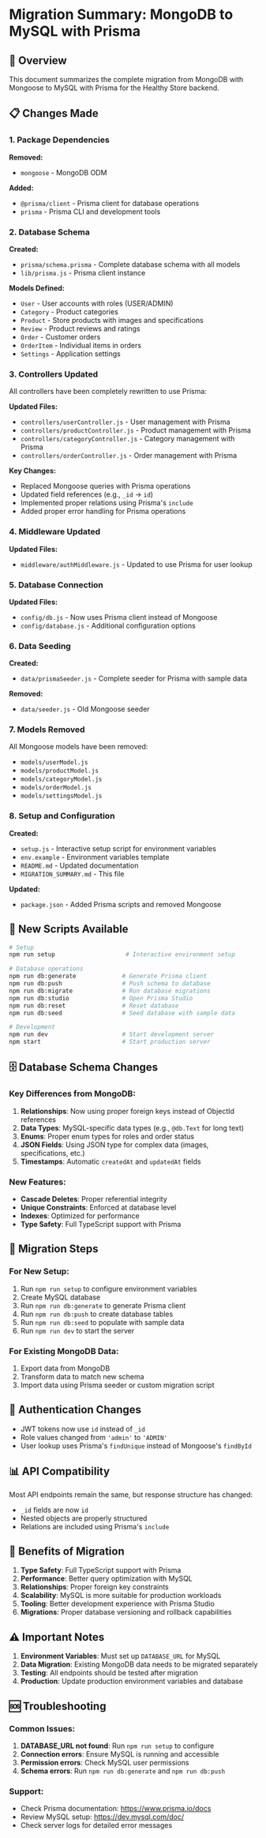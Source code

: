 # Migration Summary: MongoDB to MySQL with Prisma

## 🎯 Overview
This document summarizes the complete migration from MongoDB with Mongoose to MySQL with Prisma for the Healthy Store backend.

## 📋 Changes Made

### 1. Package Dependencies
**Removed:**
- `mongoose` - MongoDB ODM

**Added:**
- `@prisma/client` - Prisma client for database operations
- `prisma` - Prisma CLI and development tools

### 2. Database Schema
**Created:**
- `prisma/schema.prisma` - Complete database schema with all models
- `lib/prisma.js` - Prisma client instance

**Models Defined:**
- `User` - User accounts with roles (USER/ADMIN)
- `Category` - Product categories
- `Product` - Store products with images and specifications
- `Review` - Product reviews and ratings
- `Order` - Customer orders
- `OrderItem` - Individual items in orders
- `Settings` - Application settings

### 3. Controllers Updated
All controllers have been completely rewritten to use Prisma:

**Updated Files:**
- `controllers/userController.js` - User management with Prisma
- `controllers/productController.js` - Product management with Prisma
- `controllers/categoryController.js` - Category management with Prisma
- `controllers/orderController.js` - Order management with Prisma

**Key Changes:**
- Replaced Mongoose queries with Prisma operations
- Updated field references (e.g., `_id` → `id`)
- Implemented proper relations using Prisma's `include`
- Added proper error handling for Prisma operations

### 4. Middleware Updated
**Updated Files:**
- `middleware/authMiddleware.js` - Updated to use Prisma for user lookup

### 5. Database Connection
**Updated Files:**
- `config/db.js` - Now uses Prisma client instead of Mongoose
- `config/database.js` - Additional configuration options

### 6. Data Seeding
**Created:**
- `data/prismaSeeder.js` - Complete seeder for Prisma with sample data

**Removed:**
- `data/seeder.js` - Old Mongoose seeder

### 7. Models Removed
All Mongoose models have been removed:
- `models/userModel.js`
- `models/productModel.js`
- `models/categoryModel.js`
- `models/orderModel.js`
- `models/settingsModel.js`

### 8. Setup and Configuration
**Created:**
- `setup.js` - Interactive setup script for environment variables
- `env.example` - Environment variables template
- `README.md` - Updated documentation
- `MIGRATION_SUMMARY.md` - This file

**Updated:**
- `package.json` - Added Prisma scripts and removed Mongoose

## 🔧 New Scripts Available

```bash
# Setup
npm run setup                    # Interactive environment setup

# Database operations
npm run db:generate             # Generate Prisma client
npm run db:push                 # Push schema to database
npm run db:migrate              # Run database migrations
npm run db:studio               # Open Prisma Studio
npm run db:reset                # Reset database
npm run db:seed                 # Seed database with sample data

# Development
npm run dev                     # Start development server
npm start                       # Start production server
```

## 🗄️ Database Schema Changes

### Key Differences from MongoDB:
1. **Relationships**: Now using proper foreign keys instead of ObjectId references
2. **Data Types**: MySQL-specific data types (e.g., `@db.Text` for long text)
3. **Enums**: Proper enum types for roles and order status
4. **JSON Fields**: Using JSON type for complex data (images, specifications, etc.)
5. **Timestamps**: Automatic `createdAt` and `updatedAt` fields

### New Features:
- **Cascade Deletes**: Proper referential integrity
- **Unique Constraints**: Enforced at database level
- **Indexes**: Optimized for performance
- **Type Safety**: Full TypeScript support with Prisma

## 🚀 Migration Steps

### For New Setup:
1. Run `npm run setup` to configure environment variables
2. Create MySQL database
3. Run `npm run db:generate` to generate Prisma client
4. Run `npm run db:push` to create database tables
5. Run `npm run db:seed` to populate with sample data
6. Run `npm run dev` to start the server

### For Existing MongoDB Data:
1. Export data from MongoDB
2. Transform data to match new schema
3. Import data using Prisma seeder or custom migration script

## 🔐 Authentication Changes

- JWT tokens now use `id` instead of `_id`
- Role values changed from `'admin'` to `'ADMIN'`
- User lookup uses Prisma's `findUnique` instead of Mongoose's `findById`

## 📊 API Compatibility

Most API endpoints remain the same, but response structure has changed:
- `_id` fields are now `id`
- Nested objects are properly structured
- Relations are included using Prisma's `include`

## 🎉 Benefits of Migration

1. **Type Safety**: Full TypeScript support with Prisma
2. **Performance**: Better query optimization with MySQL
3. **Relationships**: Proper foreign key constraints
4. **Scalability**: MySQL is more suitable for production workloads
5. **Tooling**: Better development experience with Prisma Studio
6. **Migrations**: Proper database versioning and rollback capabilities

## ⚠️ Important Notes

1. **Environment Variables**: Must set up `DATABASE_URL` for MySQL
2. **Data Migration**: Existing MongoDB data needs to be migrated separately
3. **Testing**: All endpoints should be tested after migration
4. **Production**: Update production environment variables and database

## 🆘 Troubleshooting

### Common Issues:
1. **DATABASE_URL not found**: Run `npm run setup` to configure
2. **Connection errors**: Ensure MySQL is running and accessible
3. **Permission errors**: Check MySQL user permissions
4. **Schema errors**: Run `npm run db:generate` and `npm run db:push`

### Support:
- Check Prisma documentation: https://www.prisma.io/docs
- Review MySQL setup: https://dev.mysql.com/doc/
- Check server logs for detailed error messages 